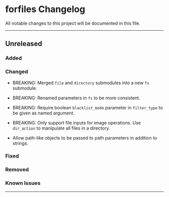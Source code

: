 # forfiles Changelog

All notable changes to this project will be documented in this file.

---

## Unreleased

### Added

### Changed

* BREAKING: Merged `file` and `directory` submodules into a new `fs` submodule.
* BREAKING: Renamed parameters in `fs` to be more consistent.
* BREAKING: Require boolean `blacklist_mode` parameter in `filter_type` to be given as named argument.
* BREAKING: Only support file inputs for image operations. Use `dir_action` to manipulate all files in a directory.

* Allow path-like objects to be passed to path parameters in addition to strings.

### Fixed

### Removed

### Known Issues

---
